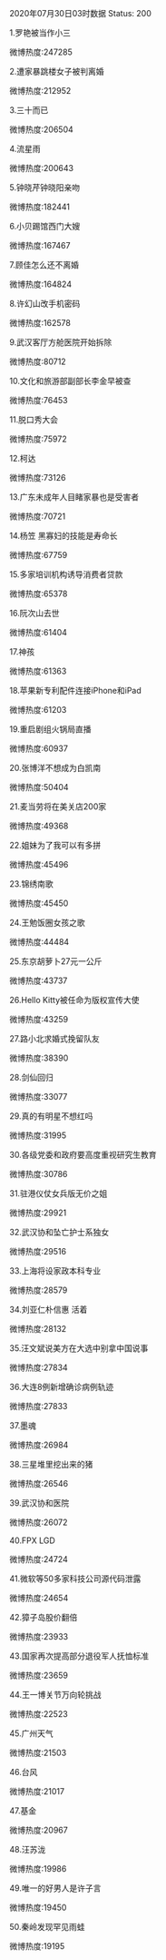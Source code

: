 2020年07月30日03时数据
Status: 200

1.罗艳被当作小三

微博热度:247285

2.遭家暴跳楼女子被判离婚

微博热度:212952

3.三十而已

微博热度:206504

4.流星雨

微博热度:200643

5.钟晓芹钟晓阳亲吻

微博热度:182441

6.小贝踢馆西门大嫂

微博热度:167467

7.顾佳怎么还不离婚

微博热度:164824

8.许幻山改手机密码

微博热度:162578

9.武汉客厅方舱医院开始拆除

微博热度:80712

10.文化和旅游部副部长李金早被查

微博热度:76453

11.脱口秀大会

微博热度:75972

12.柯达

微博热度:73126

13.广东未成年人目睹家暴也是受害者

微博热度:70721

14.杨笠 黑寡妇的技能是寿命长

微博热度:67759

15.多家培训机构诱导消费者贷款

微博热度:65378

16.阮次山去世

微博热度:61404

17.神孩

微博热度:61363

18.苹果新专利配件连接iPhone和iPad

微博热度:61203

19.重启剧组火锅局直播

微博热度:60937

20.张博洋不想成为白凯南

微博热度:50404

21.麦当劳将在美关店200家

微博热度:49368

22.姐妹为了我可以有多拼

微博热度:45496

23.锦绣南歌

微博热度:45450

24.王勉饭圈女孩之歌

微博热度:44484

25.东京胡萝卜27元一公斤

微博热度:43737

26.Hello Kitty被任命为版权宣传大使

微博热度:43259

27.路小北求婚式挽留队友

微博热度:38390

28.剑仙回归

微博热度:33077

29.真的有明星不想红吗

微博热度:31995

30.各级党委和政府要高度重视研究生教育

微博热度:30786

31.驻港仪仗女兵版无价之姐

微博热度:29921

32.武汉协和坠亡护士系独女

微博热度:29516

33.上海将设家政本科专业

微博热度:28579

34.刘亚仁朴信惠 活着

微博热度:28132

35.汪文斌说美方在大选中别拿中国说事

微博热度:27834

36.大连8例新增确诊病例轨迹

微博热度:27833

37.墨魂

微博热度:26984

38.三星堆里挖出来的猪

微博热度:26546

39.武汉协和医院

微博热度:26072

40.FPX LGD

微博热度:24724

41.微软等50多家科技公司源代码泄露

微博热度:24654

42.獐子岛股价翻倍

微博热度:23933

43.国家再次提高部分退役军人抚恤标准

微博热度:23659

44.王一博关节万向轮挑战

微博热度:22523

45.广州天气

微博热度:21503

46.台风

微博热度:21017

47.基金

微博热度:20967

48.汪苏泷

微博热度:19986

49.唯一的好男人是许子言

微博热度:19450

50.秦岭发现罕见雨蛙

微博热度:19195

